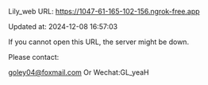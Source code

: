 Lily_web URL: https://1047-61-165-102-156.ngrok-free.app

Updated at: 2024-12-08 16:57:03

If you cannot open this URL, the server might be down.

Please contact: 

goley04@foxmail.com Or Wechat:GL_yeaH